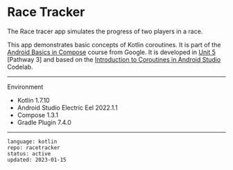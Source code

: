 # Race Tracker

The Race tracer app simulates the progress of two players in a race.

This app demonstrates basic concepts of Kotlin coroutines. It is part of the [Android Basics in Compose] course from Google. It is developed in [Unit 5] [Pathway 3] and based on the [Introduction to Coroutines in Android Studio] Codelab.

[Android Basics in Compose]: https://developer.android.com/courses/android-basics-compose/course
[Unit 5]: https://developer.android.com/courses/android-basics-compose/unit-5
[Pathway 1]: https://developer.android.com/courses/pathways/android-basics-compose-unit-5-pathway-1
[Introduction to Coroutines in Android Studio]: https://developer.android.com/codelabs/basic-android-kotlin-compose-coroutines-android-studio

---

Environment

- Kotlin 1.7.10
- Android Studio Electric Eel 2022.1.1
- Compose 1.3.1
- Gradle Plugin 7.4.0

---

```
language: kotlin
repo: racetracker
status: active
updated: 2023-01-15
```